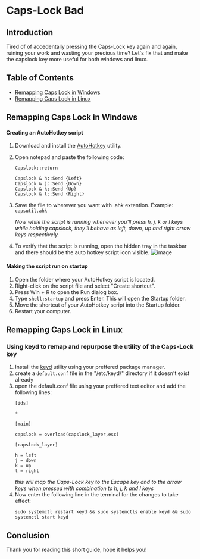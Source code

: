 # Caps-Lock Bad

## Introduction

Tired of of accedentally pressing the Caps-Lock key again and again, ruining your work and wasting your precious time? Let's fix that and make the capslock key more useful for both windows and linux.

## Table of Contents

- [Remapping Caps Lock in Windows](#remapping-caps-lock-in-windows)
- [Remapping Caps Lock in Linux](#remapping-caps-lock-in-linux)

## Remapping Caps Lock in Windows

#### Creating an AutoHotkey script

1. Download and install the [AutoHotkey](https://autohotkey.com) utility.
2. Open notepad and paste the following code:
   ```
   Capslock::return
   
   Capslock & h::Send {Left}
   Capslock & j::Send {Down}
   Capslock & k::Send {Up}
   Capslock & l::Send {Right}
   ```
3. Save the file to wherever you want with .ahk extention. Example: `capsutil.ahk`
  
   *Now while the script is running whenever you'll press h, j, k or l keys while holding capslock, they'll behave as left, down, up and right arrow keys respectively.*

4. To verify that the script is running, open the hidden tray in the taskbar and there should be the auto hotkey script icon visible.
   ![image](https://imgur.com/a/TgT3Os0)

#### Making the script run on startup

1. Open the folder where your AutoHotkey script is located.
2. Right-click on the script file and select "Create shortcut".
3. Press Win + R to open the Run dialog box.
4. Type `shell:startup` and press Enter. This will open the Startup folder.
5. Move the shortcut of your AutoHotkey script into the Startup folder.
6. Restart your computer.

## Remapping Caps Lock in Linux

### Using keyd to remap and repurpose the utility of the Caps-Lock key

1. Install the [keyd](https://github.com/rvaiya/keyd) utility using your preffered package manager.
2. create a `default.conf` file in the "/etc/keyd/" directory if it doesn't exist already
3. open the default.conf file using your preffered text editor and add the following lines:
   ```
   [ids]
   
   *
   
   [main]
   
   capslock = overload(capslock_layer,esc)
   
   [capslock_layer]
   
   h = left
   j = down
   k = up
   l = right
   ```
   *this will map the Caps-Lock key to the Escape key and to the arrow keys when pressed with combination to h, j, k and l keys*
4. Now enter the following line in the terminal for the changes to take effect:
   ```
   sudo systemctl restart keyd && sudo systemctls enable keyd && sudo systemctl start keyd
   ``` 
## Conclusion

Thank you for reading this short guide, hope it helps you!
